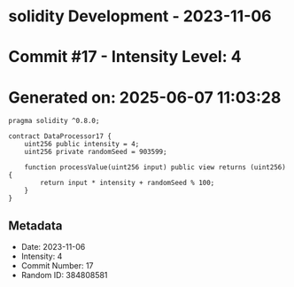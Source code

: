 ﻿# solidity Development - 2023-11-06
# Commit #17 - Intensity Level: 4
# Generated on: 2025-06-07 11:03:28
```solidity
pragma solidity ^0.8.0;

contract DataProcessor17 {
    uint256 public intensity = 4;
    uint256 private randomSeed = 903599;

    function processValue(uint256 input) public view returns (uint256) {
        return input * intensity + randomSeed % 100;
    }
}
```
## Metadata
- Date: 2023-11-06
- Intensity: 4
- Commit Number: 17
- Random ID: 384808581
